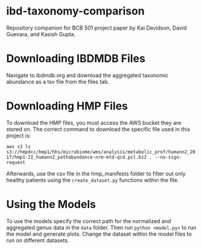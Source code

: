 # ibd-taxonomy-comparison
Repository companion for BCB 501 project paper by Kai Davidson, David Guevara, and Kasish Gupta.

# Downloading IBDMDB Files

Navigate to ibdmdb.org and download the aggregated taxonomic abundance as a tsv file from the files tab.

# Downloading HMP Files

To download the HMP files, you must access the AWS bucket they are stored on. The correct command to download the specific file used in this project is:

`aws s3 ls s3://hmpdcc/hmp1/hhs/microbiome/wms/analysis/metabolic_prof/humann2_2017/hmp1-II_humann2_pathabundance-nrm-mtd-qcd.pcl.bz2 . --no-sign-request`

Afterwards, use the csv file in the hmp_manifests folder to filter out only healthy patients using the `create_dataset.py` functions within the file.

# Using the Models

To use the models specify the correct path for the normalized and aggregated genus data in the `data` folder. Then run `python <model.py>` to run the model and generate plots. Change the dataset within the model files to run on different datasets.